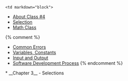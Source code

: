 	<td markdown="block">
* [About Class #4](slides/04/meta.html)
* [Selection](slides/04/selection.html)
* [Math Class](slides/04/math.html)

{% comment %}
* [Common Errors](slides/04/common-errors.html)
* [Variables, Constants](slides/04/variables-constants.html)
* [Input and Output](slides/04/input-output.html)
* [Software Development Process](slides/04/process.html)
{% endcomment %}
</td>
	<td markdown="block">
* __Chapter 3__ - Selections
</td>
	<td markdown="block">
<!--
* [](assignments/.html)
-->
</td>
